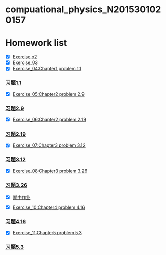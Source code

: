 # compuational_physics_N2015301020157
# Homework list
- [x]  [Exercise o2](https://github.com/XiaoxiaTao/compuational_physics_N2015301020157/blob/master/Exercise_02)
- [x] [Exercise_03](https://github.com/XiaoxiaTao/compuational_physics_N2015301020157/blob/master/Exercise_03.py)
- [x] [Exercise_04:Chapter1 problem 1.1](https://github.com/XiaoxiaTao/compuational_physics_N2015301020157/blob/master/Exercise_04:Chapter1%20problem%201.1.py)
### [习题1.1](https://www.zybuluo.com/Xiaoxia-/note/901840)
- [x] [Exercise_05:Chapter2 problem 2.9](https://github.com/XiaoxiaTao/compuational_physics_N2015301020157/blob/master/Exercise_05:Chapter2%20problem2.9.py)
### [习题2.9](https://www.zybuluo.com/Xiaoxia-/note/914566)
- [x] [Exercise_06:Chapter2 problem 2.19](https://github.com/XiaoxiaTao/compuational_physics_N2015301020157/blob/master/Exercise_06:Chapter2%20problem%202.19.py)
### [习题2.19](https://www.zybuluo.com/Xiaoxia-/note/921286)

- [x] [Exercise_07:Chapter3 problem 3.12](https://github.com/XiaoxiaTao/compuational_physics_N2015301020157/blob/master/Exercise_07:Chapter3%20problem%203.12%20%E5%AE%9E%E9%AA%8C%E6%8A%A5%E5%91%8A.py)
### [习题3.12](https://www.zybuluo.com/Xiaoxia-/note/932115)
- [x] [Exercise_08:Chapter3 problem 3.26](https://github.com/XiaoxiaTao/compuational_physics_N2015301020157/blob/master/Exercise_08:Chapter3%20problem%203.26.py)
### [习题3.26](https://www.zybuluo.com/Xiaoxia-/note/932113)
- [x] [期中作业](https://www.zybuluo.com/Xiaoxia-/note/932075)

- [x] [Exercise_10:Chapter4 problem 4.16](https://github.com/XiaoxiaTao/compuational_physics_N2015301020157/blob/master/Exercise_10:Chapter4%20problem%204.16.py)
### [习题4.16](https://www.zybuluo.com/Xiaoxia-/note/971314)
- [x] [Exercise_11:Chapter5 problem 5.3](https://github.com/XiaoxiaTao/compuational_physics_N2015301020157/blob/master/Exercise_11:Chapter5%20problem%205.3.py)
### [习题5.3](https://www.zybuluo.com/Xiaoxia-/note/971518)
